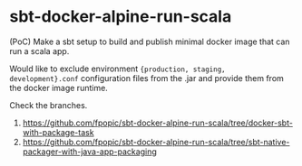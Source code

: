 # sbt-docker-alpine-run-scala

(PoC) Make a sbt setup to build and publish minimal docker image that can run a scala app.   

Would like to exclude environment `{production, staging, development}.conf` configuration files 
from the .jar and provide them from the docker image runtime.

Check the branches.
1. https://github.com/fpopic/sbt-docker-alpine-run-scala/tree/docker-sbt-with-package-task
2. https://github.com/fpopic/sbt-docker-alpine-run-scala/tree/sbt-native-packager-with-java-app-packaging
